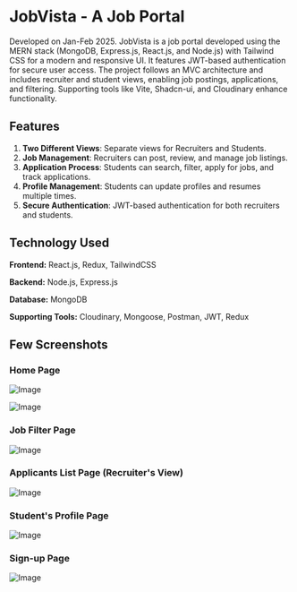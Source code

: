 # JobVista - A Job Portal

Developed on Jan-Feb 2025. JobVista is a job portal developed using the MERN stack (MongoDB, Express.js, React.js, and Node.js) with Tailwind CSS for a modern and responsive UI. It features JWT-based authentication for secure user access. The project follows an MVC architecture and includes recruiter and student views, enabling job postings, applications, and filtering. Supporting tools like Vite, Shadcn-ui, and Cloudinary enhance functionality.

## Features

1. **Two Different Views**: Separate views for Recruiters and Students.
2. **Job Management**: Recruiters can post, review, and manage job listings.
3. **Application Process**: Students can search, filter, apply for jobs, and track applications.
4. **Profile Management**: Students can update profiles and resumes multiple times.
5. **Secure Authentication**: JWT-based authentication for both recruiters and students.

## Technology Used

**Frontend:** React.js, Redux, TailwindCSS

**Backend:** Node.js, Express.js

**Database:** MongoDB

**Supporting Tools:** Cloudinary, Mongoose, Postman, JWT, Redux

## Few Screenshots

### Home Page
![Image](https://github.com/user-attachments/assets/732a7444-1ddd-4900-9173-ab0623f13b11)

![Image](https://github.com/user-attachments/assets/a97a10ab-6fc6-481b-9aa0-b74117217b13)

### Job Filter Page
![Image](https://github.com/user-attachments/assets/90ae3c6e-61a3-4b4b-9a6a-b68a65f09d52)

### Applicants List Page (Recruiter's View)
![Image](https://github.com/user-attachments/assets/f149659c-7127-4a3f-aa56-f767e3f40f86)

### Student's Profile Page
![Image](https://github.com/user-attachments/assets/e2ad23f8-d36a-4c7b-8ce8-1e8dc329b574)

### Sign-up Page
![Image](https://github.com/user-attachments/assets/a7b53f44-1516-45ca-95b2-aaf762eb42cf)
